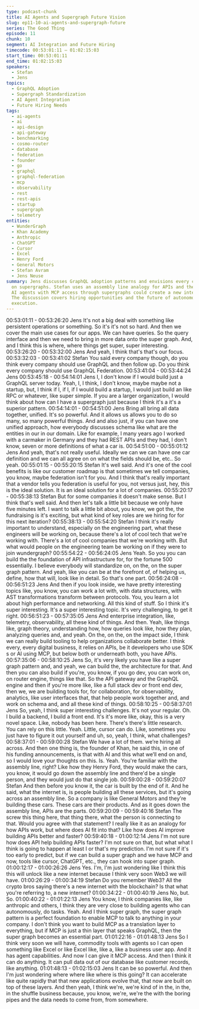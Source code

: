 ```yaml
---
type: podcast-chunk
title: AI Agents and Supergraph Future Vision
slug: ep11-10-ai-agents-and-supergraph-future
series: The Good Thing
episode: 11
chunk: 10
segment: AI Integration and Future Hiring
timecode: 00:53:01:11 – 01:02:15:03
start_time: 00:53:01:11
end_time: 01:02:15:03
speakers:
  - Stefan
  - Jens
topics:
  - GraphQL Adoption
  - Supergraph Standardization
  - AI Agent Integration
  - Future Hiring Needs
tags:
  - ai-agents
  - ai
  - api-design
  - api-gateway
  - benchmarking
  - cosmo-router
  - database
  - federation
  - founder
  - go
  - graphql
  - graphql-federation
  - mcp
  - observability
  - rest
  - rest-apis
  - startup
  - supergraph
  - telemetry
entities:
  - WunderGraph
  - Khan Academy
  - Anthropic
  - ChatGPT
  - Cursor
  - Excel
  - Henry Ford
  - General Motors
  - Stefan Avram
  - Jens Neuse
summary: Jens discusses GraphQL adoption patterns and envisions every company standardizing
  on supergraphs. Stefan uses an assembly line analogy for APIs and they explore how
  AI agents with MCP access through supergraphs could create a new internet paradigm.
  The discussion covers hiring opportunities and the future of autonomous AI task
  execution.
---
```


00:53:01:11 - 00:53:26:20
Jens
It's not a big deal with something like persistent operations or something. So it's it's not so hard.
And then we cover the main use cases for our apps. We can have queries. So the query
interface and then we need to bring in more data onto the super graph. And, and I think this is
where, where things get super, super interesting.
00:53:26:20 - 00:53:32:00
Jens
And yeah, I think that's that's our focus.
00:53:32:03 - 00:53:41:02
Stefan
You said every company though, do you think every company should use GraphQL and then
follow up. Do you think every company should use GraphQL Federation.
00:53:41:04 - 00:53:44:24
Jens
00:53:45:18 - 00:54:14:01
Jens
I, I don't know if I would build just a GraphQL server today. Yeah, I, I think, I don't know, maybe
maybe not a startup, but, I think if I, if I, if I would build a startup, I would just build an like RPC
or whatever, like super simple. If you are a larger organization, I would think about how can I
have a supergraph just because I think it's a it's a superior pattern.
00:54:14:01 - 00:54:51:00
Jens
Bring all bring all data together, unified. It's so powerful. And it allows us allows you to do so
many, so many powerful things. And and also just, if you can have one unified approach, how
everybody discusses schema like what are the entities in our in our domain. Like for example, I
many years ago I worked with a carmaker in Germany and they had REST APIs and they had, I
don't know, seven or more definitions of what a car is.
00:54:51:00 - 00:55:01:12
Jens
And yeah, that's not really useful. Ideally we can we can have one car definition and we can all
agree on on what the fields should be, etc.. So yeah.
00:55:01:15 - 00:55:20:15
Stefan
It's well said. And it's one of the cool benefits is like our customer roadmap is that sometimes we
tell companies, you know, maybe federation isn't for you. And I think that's really important that a
vendor tells you federation is useful for you, not versus just, hey, this is the ideal solution. It is an
ideal solution for a lot of companies.
00:55:20:17 - 00:55:38:13
Stefan
But for some companies it doesn't make sense. But I think that's well said. And then let's talk a
little bit because we only have five minutes left. I want to talk a little bit about, you know, we got
the, the fundraising is it's exciting, but what kind of key roles are we hiring for for this next
iteration?
00:55:38:13 - 00:55:54:20
Stefan
I think it's really important to understand, especially on the engineering part, what these
engineers will be working on, because there's a lot of cool tech that we're working with. There's
a lot of cool companies that we're working with. But what would people on the engineering team
be working on if they were to join wundergraph?
00:55:54:22 - 00:56:24:05
Jens
Yeah. So you you can build the the foundation of API infrastructure for, for the fortune 500
essentially. I believe everybody will standardize on, on the, on the super graph pattern. And
yeah, like you can be at the forefront of, of helping us, define, how that will, look like in detail. So
that's one part.
00:56:24:08 - 00:56:51:23
Jens
And then if you look inside, we have pretty interesting topics like, you know, you can work a lot
with, with data structures, with AST transformations transform between protocols. You, you learn
a lot about high performance and networking. All this kind of stuff. So I think it's super
interesting. It's a super interesting topic. It's very challenging, to get it right.
00:56:51:23 - 00:57:35:05
Jens
And enterprise integration, like, telemetry, observability, all these kind of things. And then. Yeah,
like things like, graph theory, understanding how, how queries look like, how they plan,
analyzing queries and, and yeah. On the, on the, on the impact side, I think we can really build
tooling to help organizations collaborate better. I think every, every digital business, it relies on
APIs, be it developers who use SDK s or AI using MCP, but below both or underneath both, you
have APIs.
00:57:35:06 - 00:58:10:25
Jens
So, it's very likely you have like a super graph pattern and, and yeah, we can build the, the
architecture for that. And then you can also build if you're, you know, if you go dev, you can work
on, on router engine, things like that. So the API gateway and the GraphQL engine and then if
you're more like, like a full stack dev or front end dev, then we, we are building tools for, for
collaboration, for observability, analytics, like user interfaces that, that help people work together
and, and work on schema and, and all these kind of things.
00:58:10:25 - 00:58:37:01
Jens
So, yeah, I think super interesting challenges. It's not your regular. Oh. I build a backend, I build
a front end. It's it's more like, okay, this is a very novel space. Like, nobody has been here.
There's there's little research. You can rely on this little. Yeah. Little, cursor can do. Like,
sometimes you just have to figure it out yourself and uh, so, yeah, I think, what challenges?
00:58:37:01 - 00:59:00:28
Stefan
We have a lot of them. we’re hiring all across. And then one thing is, the founder of Khan, he
said this, in one of his funding announcements, is that with AI and this what we’ll end on and, so
I would love your thoughts on this. Is. Yeah. You're familiar with the assembly line, right? Like
how they Henry Ford, they would make the cars, you know, it would go down the assembly line
and there'd be a single person, and they would just do that single job.
00:59:00:28 - 00:59:20:07
Stefan
And then before you know it, the car is built by the end of it. And he said, what the internet is, is
people building all these services, but it's going across an assembly line. So a company is like
General Motors and they're building these cars. These cars are their products. And as it goes
down the assembly line, APIs are the parts.
00:59:20:09 - 00:59:40:16
Stefan
The screw this thing here, that thing there, what the person is connecting to that. Would you
agree with that statement? I really like it as an analogy for how APIs work, but where does AI fit
into that? Like how does AI improve building APIs better and faster?
00:59:40:18 - 01:00:12:14
Jens
I'm not sure how does API help building APIs faster? I'm not sure on that, but what what I think
is going to happen at least I or that's my prediction. I'm not sure if it's too early to predict, but if
we can build a super graph and we have MCP and now, tools like cursor, ChatGPT, etc., they
can hook into super graph.
01:00:12:17 - 01:00:26:26
Jens
Yes. I'm, I'm just wondering like I think this this will unlock like a new internet because I think
very soon Web3 we will have.
01:00:26:29 - 01:00:34:19
Stefan
Do you remember Web3? All the crypto bros saying there's a new internet with the blockchain?
Is that what you're referring to, a new internet?
01:00:34:22 - 01:00:40:19
Jens
No, but. So.
01:00:40:22 - 01:01:22:13
Jens
You know, I think companies like, like anthropic and others, I think they are very close to building
agents who can autonomously, do tasks. Yeah. And I think super graph, the super graph pattern
is a perfect foundation to enable MCP to talk to anything in your company. I don't think you want
to build MCP as a translation layer to everything, but if MCP is just a thin layer that speaks
GraphQL, then the super graph becomes an essential part.
01:01:22:16 - 01:01:48:13
Jens
So I think very soon we will have, commodity tools with agents so I can open something like
Excel or like Excel like, like a, like a business user app. And it has agent capabilities. And now I
can give it MCP access. And then I think it can do anything. It can pull data out of our database
like customer records, like anything.
01:01:48:13 - 01:02:15:03
Jens
It can be so powerful. And then I'm just wondering where where like where is this going? It can
accelerate like quite rapidly that that new applications evolve that, that now are built on top of
these layers. And then yeah, I think we're, we're kind of in the, in the, in the shuffle business
because, you know, we're, we're the with the boring pipes and the data needs to come from,
from somewhere.